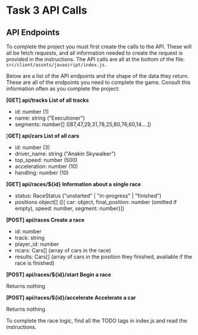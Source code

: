 # Task 3 API Calls

## API Endpoints

To complete the project you must first create the calls to the API. These will all be fetch requests, and all information needed to create the request is provided in the instructions. The API calls are all at the bottom of the file: `src/client/assets/javascript/index.js.`

Below are a list of the API endpoints and the shape of the data they return. These are all of the endpoints you need to complete the game. Consult this information often as you complete the project:

**[GET] api/tracks List of all tracks**

* id: number (1)
* name: string ("Executioner")
* segments: number[] ([87,47,29,31,78,25,80,76,60,14....])

[**GET] api/cars List of all cars**

* id: number (3)
* driver_name: string ("Anakin Skywalker")
* top_speed: number (500)
* acceleration: number (10)
* handling: number (10)

**[GET] api/races/${id} Information about a single race**

* status: RaceStatus ("unstarted" | "in-progress" | "finished")
* positions object[] ([{ car: object, final_position: number (omitted if empty), speed: number, segment: number}])

**[POST] api/races Create a race**

* id: number
* track: string
* player_id: number
* ncars: Cars[] (array of cars in the race)
* results: Cars[] (array of cars in the position they finished, available if the race is finished)

**[POST] api/races/${id}/start Begin a race**

Returns nothing

**[POST] api/races/${id}/accelerate Accelerate a car**

Returns nothing

To complete the race logic, find all the TODO tags in index.js and read the instructions.

